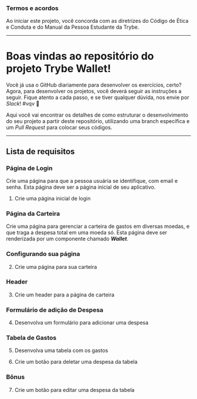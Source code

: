 ### Termos e acordos

Ao iniciar este projeto, você concorda com as diretrizes do Código de Ética e Conduta e do Manual da Pessoa Estudante da Trybe.

---

# Boas vindas ao repositório do projeto Trybe Wallet!

Você já usa o GitHub diariamente para desenvolver os exercícios, certo? Agora, para desenvolver os projetos, você deverá seguir as instruções a seguir. Fique atento a cada passo, e se tiver qualquer dúvida, nos envie por _Slack_! #vqv 🚀

Aqui você vai encontrar os detalhes de como estruturar o desenvolvimento do seu projeto a partir deste repositório, utilizando uma branch específica e um _Pull Request_ para colocar seus códigos.

---
## Lista de requisitos

### Página de Login

Crie uma página para que a pessoa usuária se identifique, com email e senha. Esta página deve ser a página inicial de seu aplicativo.

1. Crie uma página inicial de login

### Página da Carteira

Crie uma página para gerenciar a carteira de gastos em diversas moedas, e que traga a despesa total em uma moeda só. Esta página deve ser renderizada por um componente chamado ***Wallet***.

### Configurando sua página

2. Crie uma página para sua carteira

### Header

3. Crie um header para a página de carteira

### Formulário de adição de Despesa

4. Desenvolva um formulário para adicionar uma despesa

### Tabela de Gastos

5. Desenvolva uma tabela com os gastos

6. Crie um botão para deletar uma despesa da tabela

### Bônus

7. Crie um botão para editar uma despesa da tabela
